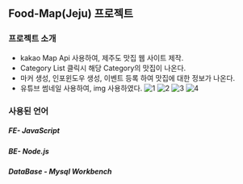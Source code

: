 ## Food-Map(Jeju) 프로젝트
### 프로젝트 소개

- kakao Map Api 사용하여, 제주도 맛집 웹 사이트 제작.
- Category List 클릭시 해당 Category의 맛집이 나온다.
- 마커 생성, 인포윈도우 생성, 이벤트 등록 하여 맛집에 대한 정보가 나온다.
- 유튜브 썸네일 사용하여, img 사용하였다.
![1](https://github.com/rlaxodn322/last-Food-Map/assets/133329997/20aa3489-6fbd-4269-b70c-330f3d7692c1)
![2](https://github.com/rlaxodn322/last-Food-Map/assets/133329997/3eab7859-a9b2-44ee-a618-92ad5136417a)
![3](https://github.com/rlaxodn322/last-Food-Map/assets/133329997/3b263540-a551-4f01-8944-2340054f1e39)
![4](https://github.com/rlaxodn322/last-Food-Map/assets/133329997/dc1e338c-81ca-460b-8c23-923157475df1)
### 사용된 언어
##### FE- JavaScript
##### BE- Node.js
##### DataBase - Mysql Workbench
